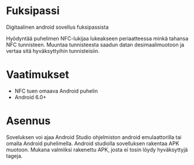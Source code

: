 # Fuksipassi
Digitaalinen android sovellus fuksipassista

Hyödyntää puhelimen NFC-lukijaa lukeakseen periaatteessa minkä tahansa NFC tunnisteen.
Muuntaa tunnisteesta saadun datan desimaalimuotoon ja vertaa sitä hyväksyttyihin tunnisteisiin.
# Vaatimukset
* NFC tuen omaava Android puhelin  
* Android 6.0+
# Asennus
Soveluksen voi ajaa Android Studio ohjelmiston android emulaattorilla tai omalla Android puhelimella. Android studiolla sovelluksen
rakentaa APK muotoon. Mukana valmiiksi rakenettu APK, josta ei tosin löydy hyväksyttyjä tageja.

